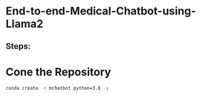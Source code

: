 # End-to-end-Medical-Chatbot-using-Llama2
## Steps:
# Cone the Repository

```bash
conda create -n mchatbot python=3.8 -y
```
